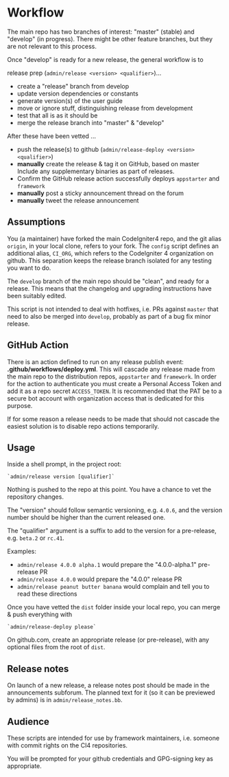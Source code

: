 # Workflow

The main repo has two branches of interest: "master" (stable) and "develop" (in progress).
There might be other feature branches, but they are not relevant to this process.

Once "develop" is ready for a new release, the general workflow is to

release prep (`admin/release <version> <qualifier>`)...
- create a "release" branch from develop
- update version dependencies or constants
- generate version(s) of the user guide
- move or ignore stuff, distinguishing release from development
- test that all is as it should be
- merge the release branch into "master" & "develop"

After these have been vetted ...
- push the release(s) to github (`admin/release-deploy <version> <qualifier>`)
- **manually** create the release & tag it on GitHub, based on master  
  Include any supplementary binaries as part of releases.
- Confirm the GitHub release action successfully deploys `appstarter` and `framework`
- **manually** post a sticky announcement thread on the forum
- **manually** tweet the release announcement

## Assumptions

You (a maintainer) have forked the main CodeIgniter4 repo,
and the git alias `origin`, in your local clone, refers to your fork. 
The `config` script defines an additional alias, `CI_ORG`, which refers to the 
CodeIgniter 4 organization on github. 
This separation keeps the release branch isolated for any testing you want to do.

The `develop` branch of the main repo should be "clean", and ready for
a release. This means that the changelog and upgrading instructions
have been suitably edited.

This script is not intended to deal with hotfixes, i.e. PRs against
`master` that need to also be merged into `develop`, probably
as part of a bug fix minor release.

## GitHub Action

There is an action defined to run on any release publish event:
**.github/workflows/deploy.yml**. This will cascade any release made from
the main repo to the distribution repos, `appstarter` and `framework`. In order
for the action to authenticate you must create a Personal Access Token and add it
as a repo secret `ACCESS_TOKEN`. It is recommended that the PAT be to a secure bot
account with organization access that is dedicated for this purpose.

If for some reason a release needs to be made that should not cascade the easiest
solution is to disable repo actions temporarily.

## Usage

Inside a shell prompt, in the project root:

    `admin/release version [qualifier]`

Nothing is pushed to the repo at this point. You have a chance to vet
the repository changes.

The "version" should follow semantic versioning, e.g. `4.0.6`, and the
version number should be higher than the current released one.

The "qualifier" argument is a suffix to add to the version
for a pre-release, e.g. `beta.2` or `rc.41`.

Examples:
- `admin/release 4.0.0 alpha.1` would prepare the "4.0.0-alpha.1" pre-release PR
- `admin/release 4.0.0` would prepare the "4.0.0" release PR
- `admin/release peanut butter banana` would complain and tell you to read these directions

Once you have vetted the `dist` folder inside your local repo, you
can merge & push everything with

    `admin/release-deploy please`

On github.com, create an appropriate release (or pre-release),
with any optional files from the root of `dist`.

## Release notes

On launch of a new release, a release notes post should be made in the
announcements subforum. The planned text for it (so it can be previewed
by admins) is in `admin/release_notes.bb`.

## Audience

These scripts are intended for use by framework maintainers,
i.e. someone with commit rights on the CI4 repositories.

You will be prompted for your github credentials and
GPG-signing key as appropriate.
